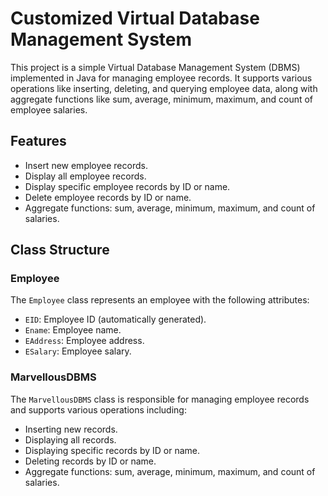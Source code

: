 # Customized Virtual Database Management System

This project is a simple Virtual Database Management System (DBMS) implemented in Java for managing employee records. 
It supports various operations like inserting, deleting, and querying employee  data,  along  with  aggregate 
functions like sum, average, minimum, maximum, and count of employee salaries.

## Features

- Insert new employee records.
- Display all employee records.
- Display specific employee records by ID or name.
- Delete employee records by ID or name.
- Aggregate functions: sum, average, minimum, maximum, and count of salaries.

## Class Structure

### Employee

The `Employee` class represents an employee with the following attributes:
- `EID`: Employee ID (automatically generated).
- `Ename`: Employee name.
- `EAddress`: Employee address.
- `ESalary`: Employee salary.

### MarvellousDBMS

The `MarvellousDBMS` class is responsible for managing employee records and supports various operations including:
- Inserting new records.
- Displaying all records.
- Displaying specific records by ID or name.
- Deleting records by ID or name.
- Aggregate functions: sum, average, minimum, maximum, and count of salaries.
